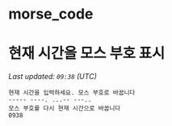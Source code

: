# morse_code
# 현재 시간을 모스 부호 표시
<!-- MORSE_TIME_START -->
_Last updated: `09:38` (UTC)_

```
현재 시간을 입력하세요. 모스 부호로 바꿉니다
----- ----. ...-- ---..
모스 부호를 다시 현재 시간으로 바꿉니다
0938
```
<!-- MORSE_TIME_END -->
